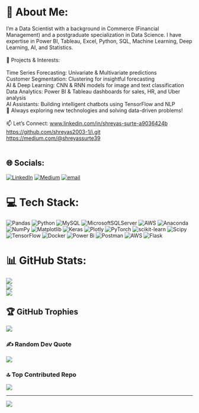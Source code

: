 # 💫 About Me:
I’m a Data Scientist with a background in Commerce (Financial Management) and a postgraduate specialization in Data Science. I have expertise in Power BI, Tableau, Excel, Python, SQL, Machine Learning, Deep Learning, AI, and Statistics.<br><br>🔹 Projects & Interests:<br><br>Time Series Forecasting: Univariate & Multivariate predictions<br>Customer Segmentation: Clustering for insightful forecasting<br>AI & Deep Learning: CNN & RNN models for image and text classification<br>Data Analytics: Power BI & Tableau dashboards for sales, HR, and Uber analysis<br>AI Assistants: Building intelligent chatbots using TensorFlow and NLP<br>🚀 Always exploring new technologies and solving data-driven problems!<br><br>📫 Let’s Connect: www.linkedin.com/in/shreyas-surte-a9036424b<br>https://github.com/shreyas2003-1/i.git<br>https://medium.com/@shreyassurte39 <br><br>


## 🌐 Socials:
[![LinkedIn](https://img.shields.io/badge/LinkedIn-%230077B5.svg?logo=linkedin&logoColor=white)](https://linkedin.com/in/www.linkedin.com/in/shreyas-surte-a9036424b) [![Medium](https://img.shields.io/badge/Medium-12100E?logo=medium&logoColor=white)](https://medium.com/@https://medium.com/@shreyassurte39 ) [![email](https://img.shields.io/badge/Email-D14836?logo=gmail&logoColor=white)](mailto:shreyassurte39@gmail.com) 

# 💻 Tech Stack:
![Pandas](https://img.shields.io/badge/pandas-%23150458.svg?style=plastic&logo=pandas&logoColor=white) ![Python](https://img.shields.io/badge/python-3670A0?style=plastic&logo=python&logoColor=ffdd54) ![MySQL](https://img.shields.io/badge/mysql-4479A1.svg?style=plastic&logo=mysql&logoColor=white) ![MicrosoftSQLServer](https://img.shields.io/badge/Microsoft%20SQL%20Server-CC2927?style=plastic&logo=microsoft%20sql%20server&logoColor=white) ![AWS](https://img.shields.io/badge/AWS-%23FF9900.svg?style=plastic&logo=amazon-aws&logoColor=white) ![Anaconda](https://img.shields.io/badge/Anaconda-%2344A833.svg?style=plastic&logo=anaconda&logoColor=white) ![NumPy](https://img.shields.io/badge/numpy-%23013243.svg?style=plastic&logo=numpy&logoColor=white) ![Matplotlib](https://img.shields.io/badge/Matplotlib-%23ffffff.svg?style=plastic&logo=Matplotlib&logoColor=black) ![Keras](https://img.shields.io/badge/Keras-%23D00000.svg?style=plastic&logo=Keras&logoColor=white) ![Plotly](https://img.shields.io/badge/Plotly-%233F4F75.svg?style=plastic&logo=plotly&logoColor=white) ![PyTorch](https://img.shields.io/badge/PyTorch-%23EE4C2C.svg?style=plastic&logo=PyTorch&logoColor=white) ![scikit-learn](https://img.shields.io/badge/scikit--learn-%23F7931E.svg?style=plastic&logo=scikit-learn&logoColor=white) ![Scipy](https://img.shields.io/badge/SciPy-%230C55A5.svg?style=plastic&logo=scipy&logoColor=%white) ![TensorFlow](https://img.shields.io/badge/TensorFlow-%23FF6F00.svg?style=plastic&logo=TensorFlow&logoColor=white) ![Docker](https://img.shields.io/badge/docker-%230db7ed.svg?style=plastic&logo=docker&logoColor=white) ![Power Bi](https://img.shields.io/badge/power_bi-F2C811?style=plastic&logo=powerbi&logoColor=black) ![Postman](https://img.shields.io/badge/Postman-FF6C37?style=plastic&logo=postman&logoColor=white) ![AWS](https://img.shields.io/badge/AWS-%23FF9900.svg?style=plastic&logo=amazon-aws&logoColor=white) ![Flask](https://img.shields.io/badge/flask-%23000.svg?style=plastic&logo=flask&logoColor=white)
# 📊 GitHub Stats:
![](https://github-readme-stats.vercel.app/api?username=shreyas2003-1&theme=aura_dark&hide_border=false&include_all_commits=true&count_private=true)<br/>
![](https://nirzak-streak-stats.vercel.app/?user=shreyas2003-1&theme=aura_dark&hide_border=false)<br/>
![](https://github-readme-stats.vercel.app/api/top-langs/?username=shreyas2003-1&theme=aura_dark&hide_border=false&include_all_commits=true&count_private=true&layout=compact)

## 🏆 GitHub Trophies
![](https://github-profile-trophy.vercel.app/?username=shreyas2003-1&theme=radical&no-frame=false&no-bg=true&margin-w=4)

### ✍️ Random Dev Quote
![](https://quotes-github-readme.vercel.app/api?type=horizontal&theme=radical)

### 🔝 Top Contributed Repo
![](https://github-contributor-stats.vercel.app/api?username=shreyas2003-1&limit=5&theme=dark&combine_all_yearly_contributions=true)

---
[![](https://visitcount.itsvg.in/api?id=shreyas2003-1&icon=0&color=0)](https://visitcount.itsvg.in)

<!-- Proudly created with GPRM ( https://gprm.itsvg.in ) -->
